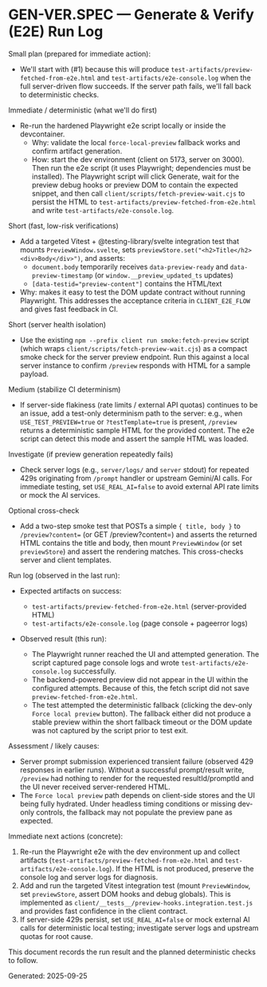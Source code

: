 # GEN-VER.SPEC — Generate & Verify (E2E) Run Log

Small plan (prepared for immediate action):

- We'll start with (#1) because this will produce `test-artifacts/preview-fetched-from-e2e.html` and `test-artifacts/e2e-console.log` when the full server-driven flow succeeds. If the server path fails, we'll fall back to deterministic checks.

Immediate / deterministic (what we'll do first)

- Re-run the hardened Playwright e2e script locally or inside the devcontainer.
  - Why: validate the local `force-local-preview` fallback works and confirm artifact generation.
  - How: start the dev environment (client on 5173, server on 3000). Then run the e2e script (it uses Playwright; dependencies must be installed). The Playwright script will click Generate, wait for the preview debug hooks or preview DOM to contain the expected snippet, and then call `client/scripts/fetch-preview-wait.cjs` to persist the HTML to `test-artifacts/preview-fetched-from-e2e.html` and write `test-artifacts/e2e-console.log`.

Short (fast, low-risk verifications)

- Add a targeted Vitest + @testing-library/svelte integration test that mounts `PreviewWindow.svelte`, sets `previewStore.set("<h2>Title</h2><div>Body</div>")`, and asserts:
  - `document.body` temporarily receives `data-preview-ready` and `data-preview-timestamp` (or `window.__preview_updated_ts` updates)
  - `[data-testid="preview-content"]` contains the HTML/text
- Why: makes it easy to test the DOM update contract without running Playwright. This addresses the acceptance criteria in `CLIENT_E2E_FLOW` and gives fast feedback in CI.

Short (server health isolation)

- Use the existing `npm --prefix client run smoke:fetch-preview` script (which wraps `client/scripts/fetch-preview-wait.cjs`) as a compact smoke check for the server preview endpoint. Run this against a local server instance to confirm `/preview` responds with HTML for a sample payload.

Medium (stabilize CI determinism)

- If server-side flakiness (rate limits / external API quotas) continues to be an issue, add a test-only determinism path to the server: e.g., when `USE_TEST_PREVIEW=true` or `?testTemplate=true` is present, `/preview` returns a deterministic sample HTML for the provided content. The e2e script can detect this mode and assert the sample HTML was loaded.

Investigate (if preview generation repeatedly fails)

- Check server logs (e.g., `server/logs/` and `server` stdout) for repeated 429s originating from `/prompt` handler or upstream Gemini/AI calls. For immediate testing, set `USE_REAL_AI=false` to avoid external API rate limits or mock the AI services.

Optional cross-check

- Add a two-step smoke test that POSTs a simple `{ title, body }` to `/preview?content=` (or GET /preview?content=) and asserts the returned HTML contains the title and body, then mount `PreviewWindow` (or set `previewStore`) and assert the rendering matches. This cross-checks server and client templates.

Run log (observed in the last run):

- Expected artifacts on success:

  - `test-artifacts/preview-fetched-from-e2e.html` (server-provided HTML)
  - `test-artifacts/e2e-console.log` (page console + pageerror logs)

- Observed result (this run):

  - The Playwright runner reached the UI and attempted generation. The script captured page console logs and wrote `test-artifacts/e2e-console.log` successfully.
  - The backend-powered preview did not appear in the UI within the configured attempts. Because of this, the fetch script did not save `preview-fetched-from-e2e.html`.
  - The test attempted the deterministic fallback (clicking the dev-only `Force local preview` button). The fallback either did not produce a stable preview within the short fallback timeout or the DOM update was not captured by the script prior to test exit.

Assessment / likely causes:

- Server prompt submission experienced transient failure (observed 429 responses in earlier runs). Without a successful prompt/result write, `/preview` had nothing to render for the requested resultId/promptId and the UI never received server-rendered HTML.
- The `Force local preview` path depends on client-side stores and the UI being fully hydrated. Under headless timing conditions or missing dev-only controls, the fallback may not populate the preview pane as expected.

Immediate next actions (concrete):

1. Re-run the Playwright e2e with the dev environment up and collect artifacts (`test-artifacts/preview-fetched-from-e2e.html` and `test-artifacts/e2e-console.log`). If the HTML is not produced, preserve the console log and server logs for diagnosis.
2. Add and run the targeted Vitest integration test (mount `PreviewWindow`, set `previewStore`, assert DOM hooks and debug globals). This is implemented as `client/__tests__/preview-hooks.integration.test.js` and provides fast confidence in the client contract.
3. If server-side 429s persist, set `USE_REAL_AI=false` or mock external AI calls for deterministic local testing; investigate server logs and upstream quotas for root cause.

This document records the run result and the planned deterministic checks to follow.

Generated: 2025-09-25
